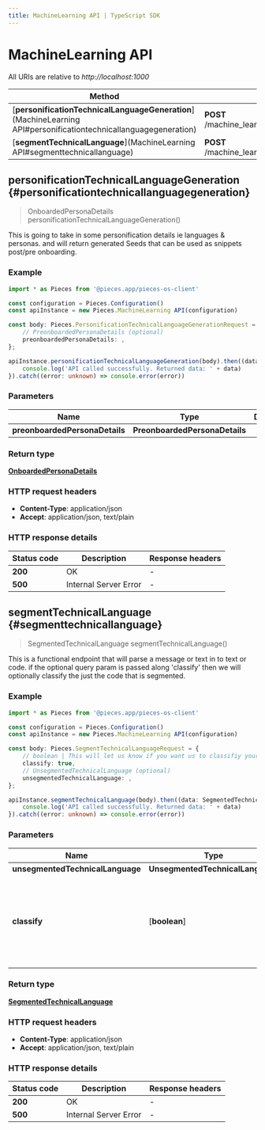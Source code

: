 ```yaml
---
title: MachineLearning API | TypeScript SDK
---
```


# MachineLearning API

All URIs are relative to *http://localhost:1000*

Method | HTTP request | Description
------------- | ------------- | -------------
[**personificationTechnicalLanguageGeneration**](MachineLearning API#personificationtechnicallanguagegeneration) | **POST** /machine_learning/text/technical_language/generators/personification | /machine_learning/text/technical_language/generators/personification [GET]
[**segmentTechnicalLanguage**](MachineLearning API#segmenttechnicallanguage) | **POST** /machine_learning/text/technical_language/parsers/segmentation | /machine_learning/text/technical_language/parsers/segmentation [POST]


## **personificationTechnicalLanguageGeneration** {#personificationtechnicallanguagegeneration}
> OnboardedPersonaDetails personificationTechnicalLanguageGeneration()

This is going to take in some personification details ie languages & personas.  and will return generated Seeds that can be used as snippets post/pre onboarding.

### Example

```typescript
import * as Pieces from '@pieces.app/pieces-os-client'

const configuration = Pieces.Configuration()
const apiInstance = new Pieces.MachineLearning API(configuration)

const body: Pieces.PersonificationTechnicalLanguageGenerationRequest = {
    // PreonboardedPersonaDetails (optional)
    preonboardedPersonaDetails: ,
};

apiInstance.personificationTechnicalLanguageGeneration(body).then((data: OnboardedPersonaDetails) => {
    console.log('API called successfully. Returned data: ' + data)
}).catch((error: unknown) => console.error(error))
```

### Parameters

Name | Type | Description  | Notes
------------- | ------------- | ------------- | -------------
 **preonboardedPersonaDetails** | **PreonboardedPersonaDetails**|  |


### Return type

[**OnboardedPersonaDetails**](../models/OnboardedPersonaDetails)

### HTTP request headers

- **Content-Type**: application/json
- **Accept**: application/json, text/plain


### HTTP response details
| Status code | Description | Response headers
|-------------|-------------|------------------
**200** | OK |  -  |
**500** | Internal Server Error |  -  |

## **segmentTechnicalLanguage** {#segmenttechnicallanguage}
> SegmentedTechnicalLanguage segmentTechnicalLanguage()

This is a functional endpoint that will parse a message or text in to text or code.  if the optional query param is passed along \'classify\' then we will optionally classify the just the code that is segmented.

### Example

```typescript
import * as Pieces from '@pieces.app/pieces-os-client'

const configuration = Pieces.Configuration()
const apiInstance = new Pieces.MachineLearning API(configuration)

const body: Pieces.SegmentTechnicalLanguageRequest = {
    // boolean | This will let us know if you want us to classifiy your code, this is default to false. (optional)
    classify: true,
    // UnsegmentedTechnicalLanguage (optional)
    unsegmentedTechnicalLanguage: ,
};

apiInstance.segmentTechnicalLanguage(body).then((data: SegmentedTechnicalLanguage) => {
    console.log('API called successfully. Returned data: ' + data)
}).catch((error: unknown) => console.error(error))
```

### Parameters

Name | Type | Description  | Notes
------------- | ------------- | ------------- | -------------
 **unsegmentedTechnicalLanguage** | **UnsegmentedTechnicalLanguage**|  |
 **classify** | [**boolean**] | This will let us know if you want us to classifiy your code, this is default to false. | (optional) defaults to undefined


### Return type

[**SegmentedTechnicalLanguage**](../models/SegmentedTechnicalLanguage)

### HTTP request headers

- **Content-Type**: application/json
- **Accept**: application/json, text/plain


### HTTP response details
| Status code | Description | Response headers
|-------------|-------------|------------------
**200** | OK |  -  |
**500** | Internal Server Error |  -  |


